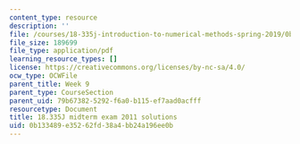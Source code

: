 ```yaml
---
content_type: resource
description: ''
file: /courses/18-335j-introduction-to-numerical-methods-spring-2019/0b133489e35262fd38a4bb24a196ee0b_MIT18_335JS19_exam11sol.pdf
file_size: 189699
file_type: application/pdf
learning_resource_types: []
license: https://creativecommons.org/licenses/by-nc-sa/4.0/
ocw_type: OCWFile
parent_title: Week 9
parent_type: CourseSection
parent_uid: 79b67382-5292-f6a0-b115-ef7aad0acfff
resourcetype: Document
title: 18.335J midterm exam 2011 solutions
uid: 0b133489-e352-62fd-38a4-bb24a196ee0b
---
```

